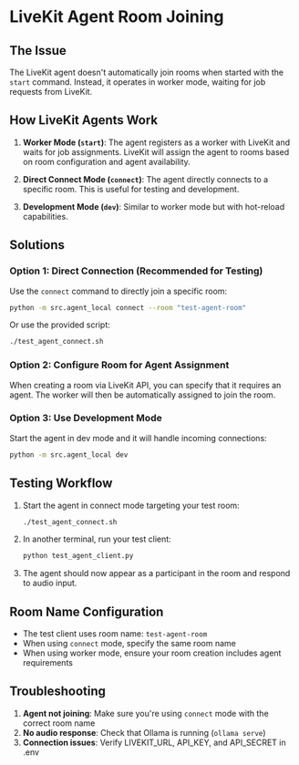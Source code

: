 # LiveKit Agent Room Joining

## The Issue

The LiveKit agent doesn't automatically join rooms when started with the `start` command. Instead, it operates in worker mode, waiting for job requests from LiveKit.

## How LiveKit Agents Work

1. **Worker Mode (`start`)**: The agent registers as a worker with LiveKit and waits for job assignments. LiveKit will assign the agent to rooms based on room configuration and agent availability.

2. **Direct Connect Mode (`connect`)**: The agent directly connects to a specific room. This is useful for testing and development.

3. **Development Mode (`dev`)**: Similar to worker mode but with hot-reload capabilities.

## Solutions

### Option 1: Direct Connection (Recommended for Testing)

Use the `connect` command to directly join a specific room:

```bash
python -m src.agent_local connect --room "test-agent-room"
```

Or use the provided script:
```bash
./test_agent_connect.sh
```

### Option 2: Configure Room for Agent Assignment

When creating a room via LiveKit API, you can specify that it requires an agent. The worker will then be automatically assigned to join the room.

### Option 3: Use Development Mode

Start the agent in dev mode and it will handle incoming connections:

```bash
python -m src.agent_local dev
```

## Testing Workflow

1. Start the agent in connect mode targeting your test room:
   ```bash
   ./test_agent_connect.sh
   ```

2. In another terminal, run your test client:
   ```bash
   python test_agent_client.py
   ```

3. The agent should now appear as a participant in the room and respond to audio input.

## Room Name Configuration

- The test client uses room name: `test-agent-room`
- When using `connect` mode, specify the same room name
- When using worker mode, ensure your room creation includes agent requirements

## Troubleshooting

1. **Agent not joining**: Make sure you're using `connect` mode with the correct room name
2. **No audio response**: Check that Ollama is running (`ollama serve`)
3. **Connection issues**: Verify LIVEKIT_URL, API_KEY, and API_SECRET in .env